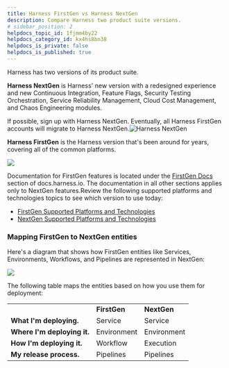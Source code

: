 ```yaml
---
title: Harness FirstGen vs Harness NextGen
description: Compare Harness two product suite versions.
# sidebar_position: 2
helpdocs_topic_id: 1fjmm4by22
helpdocs_category_id: kx4hs8bn38
helpdocs_is_private: false
helpdocs_is_published: true
---
```


Harness has two versions of its product suite.

**Harness NextGen** is Harness' new version with a redesigned experience and new Continuous Integration, Feature Flags, Security Testing Orchestration, Service Reliability Management, Cloud Cost Management, and Chaos Engineering modules.

 If possible, sign up with Harness NextGen. Eventually, all Harness FirstGen accounts will migrate to Harness NextGen.![Harness NextGen ](https://files.helpdocs.io/kw8ldg1itf/articles/1fjmm4by22/1660058403021/harness-next-ge.png)
 
 **Harness FirstGen** is the Harness version that's been around for years, covering all of the common platforms.

![](https://files.helpdocs.io/i5nl071jo5/articles/1fjmm4by22/1622577781851/image.png)

Documentation for FirstGen features is located under the [FirstGen Docs](https://docs.harness.io/category/yj3d4lvxn0-harness-firstgen) section of docs.harness.io. The documentation in all other sections applies only to NextGen features.Review the following supported platforms and technologies topics to see which version to use today:

* [FirstGen Supported Platforms and Technologies](https://docs.harness.io/article/220d0ojx5y-supported-platforms)
* [NextGen Supported Platforms and Technologies](supported-platforms-and-technologies.md#continuous-delivery-cd)

### Mapping FirstGen to NextGen entities

Here's a diagram that shows how FirstGen entities like Services, Environments, Workflows, and Pipelines are represented in NextGen:

![](https://files.helpdocs.io/kw8ldg1itf/articles/1fjmm4by22/1660085814934/clean-shot-2022-08-09-at-15-56-42.png)

The following table maps the entities based on how you use them for deployment:



|  |  |  |
| --- | --- | --- |
|  | **FirstGen** | **NextGen** |
| **What I'm deploying.** | Service | Service |
| **Where I'm deploying it.** | Environment | Environment |
| **How I'm deploying it.** | Workflow | Execution |
| **My release process.** | Pipelines | Pipelines |

